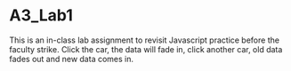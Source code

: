 # A3_Lab1
This is an in-class lab assignment to revisit Javascript practice before the faculty strike.
Click the car, the data will fade in, click another car, old data fades out and new data comes in. 
